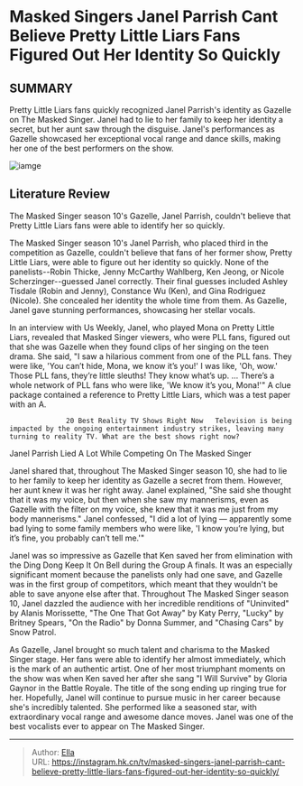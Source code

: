 # Masked Singers Janel Parrish Cant Believe Pretty Little Liars Fans Figured Out Her Identity So Quickly


## SUMMARY 



  Pretty Little Liars fans quickly recognized Janel Parrish&#39;s identity as Gazelle on The Masked Singer.   Janel had to lie to her family to keep her identity a secret, but her aunt saw through the disguise.   Janel&#39;s performances as Gazelle showcased her exceptional vocal range and dance skills, making her one of the best performers on the show.  

![iamge](https://static1.srcdn.com/wordpress/wp-content/uploads/2023/09/the-masked-singer-gazelle.jpg)

## Literature Review
The Masked Singer season 10&#39;s Gazelle, Janel Parrish, couldn&#39;t believe that Pretty Little Liars fans were able to identify her so quickly.




The Masked Singer season 10&#39;s Janel Parrish, who placed third in the competition as Gazelle, couldn&#39;t believe that fans of her former show, Pretty Little Liars, were able to figure out her identity so quickly. None of the panelists--Robin Thicke, Jenny McCarthy Wahlberg, Ken Jeong, or Nicole Scherzinger--guessed Janel correctly. Their final guesses included Ashley Tisdale (Robin and Jenny), Constance Wu (Ken), and Gina Rodriguez (Nicole). She concealed her identity the whole time from them. As Gazelle, Janel gave stunning performances, showcasing her stellar vocals.




In an interview with Us Weekly, Janel, who played Mona on Pretty Little Liars, revealed that Masked Singer viewers, who were PLL fans, figured out that she was Gazelle when they found clips of her singing on the teen drama. She said, &#34;I saw a hilarious comment from one of the PLL fans. They were like, &#39;You can’t hide, Mona, we know it’s you!&#39; I was like, &#39;Oh, wow.&#39; Those PLL fans, they’re little sleuths! They know what’s up. … There’s a whole network of PLL fans who were like, &#39;We know it’s you, Mona!&#39;&#34; A clue package contained a reference to Pretty Little Liars, which was a test paper with an A.

                  20 Best Reality TV Shows Right Now   Television is being impacted by the ongoing entertainment industry strikes, leaving many turning to reality TV. What are the best shows right now?    


 Janel Parrish Lied A Lot While Competing On The Masked Singer 
          




Janel shared that, throughout The Masked Singer season 10, she had to lie to her family to keep her identity as Gazelle a secret from them. However, her aunt knew it was her right away. Janel explained, &#34;She said she thought that it was my voice, but then when she saw my mannerisms, even as Gazelle with the filter on my voice, she knew that it was me just from my body mannerisms.&#34; Janel confessed, &#34;I did a lot of lying — apparently some bad lying to some family members who were like, &#39;I know you’re lying, but it’s fine, you probably can’t tell me.&#39;&#34;


 

Janel was so impressive as Gazelle that Ken saved her from elimination with the Ding Dong Keep It On Bell during the Group A finals. It was an especially significant moment because the panelists only had one save, and Gazelle was in the first group of competitors, which meant that they wouldn&#39;t be able to save anyone else after that. Throughout The Masked Singer season 10, Janel dazzled the audience with her incredible renditions of &#34;Uninvited&#34; by Alanis Morissette, &#34;The One That Got Away&#34; by Katy Perry, &#34;Lucky&#34; by Britney Spears, &#34;On the Radio&#34; by Donna Summer, and &#34;Chasing Cars&#34; by Snow Patrol.




As Gazelle, Janel brought so much talent and charisma to the Masked Singer stage. Her fans were able to identify her almost immediately, which is the mark of an authentic artist. One of her most triumphant moments on the show was when Ken saved her after she sang &#34;I Will Survive&#34; by Gloria Gaynor in the Battle Royale. The title of the song ending up ringing true for her. Hopefully, Janel will continue to pursue music in her career because she&#39;s incredibly talented. She performed like a seasoned star, with extraordinary vocal range and awesome dance moves. Janel was one of the best vocalists ever to appear on The Masked Singer.



---

> Author: [Ella](https://instagram.hk.cn/)  
> URL: https://instagram.hk.cn/tv/masked-singers-janel-parrish-cant-believe-pretty-little-liars-fans-figured-out-her-identity-so-quickly/  

